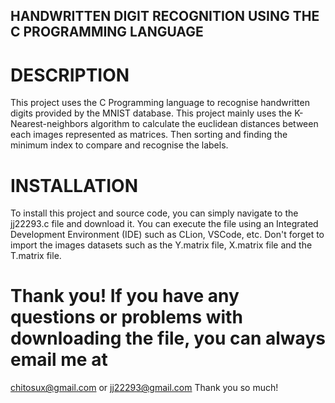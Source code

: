 ## HANDWRITTEN DIGIT RECOGNITION USING THE C PROGRAMMING LANGUAGE

# DESCRIPTION
This project uses the C Programming language to recognise handwritten digits provided
by the MNIST database. This project mainly uses the K-Nearest-neighbors algorithm
to calculate the euclidean distances between each images represented as matrices. Then
sorting and finding the minimum index to compare and recognise the labels.

# INSTALLATION
To install this project and source code, you can simply navigate to the jj22293.c file and download it.
You can execute the file using an Integrated Development Environment (IDE) such as CLion, VSCode, etc.
Don't forget to import the images datasets such as the Y.matrix file, X.matrix file and the T.matrix file.

# Thank you! If you have any questions or problems with downloading the file, you can always email me at
chitosux@gmail.com or jj22293@gmail.com Thank you so much!
